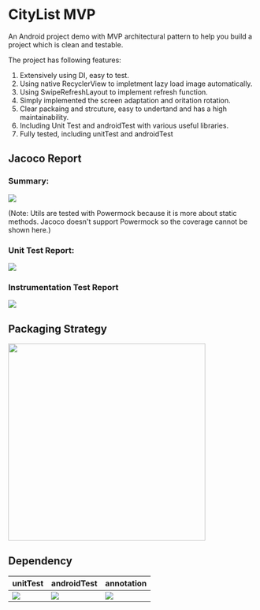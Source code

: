 # CityList MVP

An Android project demo with MVP architectural pattern to help you build a project which is clean and testable.

The project has following features:

1. Extensively using DI, easy to test.
2. Using native RecyclerView to impletment lazy load image automatically.
3. Using SwipeRefreshLayout to implement refresh function.
4. Simply implemented the screen adaptation and oritation rotation.
5. Clear packaing and strcuture, easy to undertand and has a high maintainability.
6. Including Unit Test and androidTest with various useful libraries. 
7. Fully tested, including unitTest and androidTest

## Jacoco Report

### Summary:

<img src="https://github.com/DavidFancy/CityList-MVP/blob/master/report/jacoco%20report.jpeg">

(Note: Utils are tested with Powermock because it is more about static methods. Jacoco doesn't support Powermock so the coverage cannot be shown here.)

### Unit Test Report:

<img src="https://github.com/DavidFancy/CityList-MVP/blob/master/report/unit%20test.jpeg">

### Instrumentation Test Report

<img src="https://github.com/DavidFancy/CityList-MVP/blob/master/report/instrumentation%20test.jpeg">

## Packaging Strategy

<img src="https://github.com/DavidFancy/CityList-MVP/blob/master/report/app%20package%20strategy.jpeg" height="400px"> 

## Dependency

| unitTest | androidTest| annotation
| --- | --- | --- |
| <img src="https://github.com/DavidFancy/CityList-MVP/blob/master/report/unitTest%20dependency.jpeg"> | <img src="https://github.com/DavidFancy/CityList-MVP/blob/master/report/androidTest%20dependenct.jpeg"> | <img src="https://github.com/DavidFancy/CityList-MVP/blob/master/report/test%20annotation%20dependency.jpeg">

